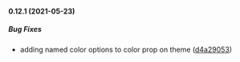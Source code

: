#### 0.12.1 (2021-05-23)

##### Bug Fixes

*  adding named color options to color prop on theme ([d4a29053](https://github.com/IgorSzyporyn/badger-ui/commit/d4a290534940ccf1b5efcf0fa365a804ee5f8fa8))

